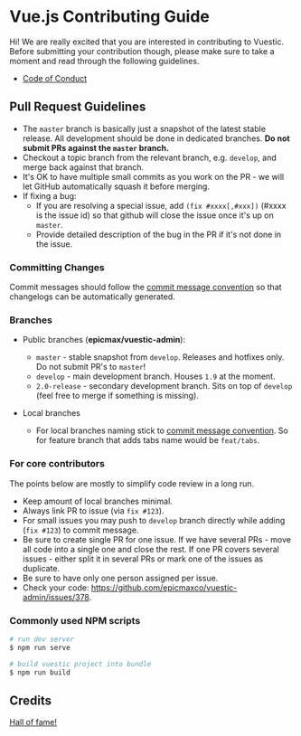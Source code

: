 # Vue.js Contributing Guide

Hi! We are really excited that you are interested in contributing to Vuestic. Before submitting your contribution though, please make sure to take a moment and read through the following guidelines.

* [Code of Conduct](https://github.com/epicmaxco/vuestic-admin/master/CODE_OF_CONDUCT.md)

## Pull Request Guidelines

* The `master` branch is basically just a snapshot of the latest stable release. All development should be done in dedicated branches. **Do not submit PRs against the `master` branch.**
* Checkout a topic branch from the relevant branch, e.g. `develop`, and merge back against that branch.
* It's OK to have multiple small commits as you work on the PR - we will let GitHub automatically squash it before merging.
* If fixing a bug:
  * If you are resolving a special issue, add `(fix #xxxx[,#xxx])` (#xxxx is the issue id) so that github will close the issue once it's up on `master`.
  * Provide detailed description of the bug in the PR if it's not done in the issue.

### Committing Changes

Commit messages should follow the [commit message convention](./COMMIT_CONVENTION.md) so that changelogs can be automatically generated.

### Branches

* Public branches (**epicmax/vuestic-admin**):
  * `master` - stable snapshot from `develop`. Releases and hotfixes only. Do not submit PR's to `master`!
  * `develop` - main development branch. Houses `1.9` at the moment.
  * `2.0-release` - secondary development branch. Sits on top of `develop` (feel free to merge if something is missing).

* Local branches
  * For local branches naming stick to [commit message convention](./COMMIT_CONVENTION.md). So for feature branch that adds tabs name would be `feat/tabs`.

### For core contributors

The points below are mostly to simplify code review in a long run.
* Keep amount of local branches minimal.
* Always link PR to issue (via `fix #123`).
* For small issues you may push to `develop` branch directly while adding (`fix #123`) to commit message.
* Be sure to create single PR for one issue. If we have several PRs - move all code into a single one and close the rest. If one PR covers several issues - either split it in several PRs or mark one of the issues as duplicate.
* Be sure to have only one person assigned per issue.
* Check your code: https://github.com/epicmaxco/vuestic-admin/issues/378.

### Commonly used NPM scripts

``` bash
# run dev server
$ npm run serve

# build vuestic project into bundle
$ npm run build
```

## Credits

<a href="https://github.com/epicmaxco/vuestic-admin/graphs/contributors">Hall of fame!</a>
